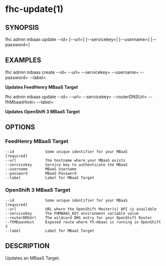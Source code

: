 fhc-update(1)
=============
## SYNOPSIS

 fhc admin mbaas update --id=<id> [--url=<url>] [--servicekey=<servicekey>] [--username=<username>] [--password=<password>]

## EXAMPLES

 fhc admin mbaas create --id=<MBaaS id> --url=<FeedHenry MBaaS URL> --servicekey=<MBaaS Service Key> --username=<MBaaS User Name> --password=<MBaaS Password> --label=<MBaaS label>

 **Updates FeedHenry MBaaS Target**

 fhc admin mbaas update --id=<MBaaS id> --url=<OpenShift Master URL> --servicekey=<MBaaS Service Key> --routerDNSUrl=<OpenShift Router DNS> --fhMbaasHost=<MBaaS URL> --label=<MBaaS label>

 **Updates OpenShift 3 MBaaS Target**


## OPTIONS

### FeedHenry MBaaS Target

    --id              Some unique identifier for your MBaaS                     [required]
    --url             The hostname where your MBaaS exists                    
    --servicekey      Service key to authenticate the MBaaS                   
    --username        MBaaS Username                                          
    --password        MBaaS Password
    --label           Label for MBaaS Target                                        

### OpenShift 3 MBaaS Target

    --id              Some unique identifier for your MBaaS                     [required]
    --url             URL where the OpenShift Master(s) API is available      
    --servicekey      The FHMBAAS_KEY environment variable value              
    --routerDNSUrl    The wildcard DNS entry for your OpenShift Router        
    --fhMbaasHost     Exposed route where fh-mbaas is running in OpenShift 3
    --label           Label for MBaaS Target

## DESCRIPTION

Updates an MBaaS Target.

